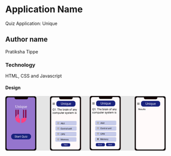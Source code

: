 # Application Name
Quiz Application: Unique
## Author name 
Pratiksha Tippe
### Technology
HTML, CSS and Javascript
#### Design
![sceenshot](Quiz.png)
